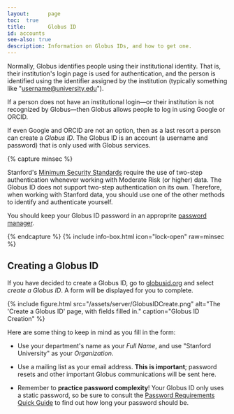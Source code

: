 ```yaml
---
layout:      page
toc:  true
title:       Globus ID
id: accounts
see-also: true
description: Information on Globus IDs, and how to get one.
---
```



Normally, Globus identifies people using their institutional identity.  That
is, their institution's login page is used for authentication, and the
person is identified using the identifier assigned by the institution
(typically something like "username@university.edu").

If a person does not have an institutional login—or their institution is not
recognized by Globus—then Globus allows people to log in using Google or ORCID.

If even Google and ORCID are not an option, then as a
last resort a person can create a _Globus ID_.  The Globus ID is an account (a
username and password) that is only used with Globus services.

{% capture minsec %}
<p>Stanford's <a href="http://minsec.stanford.edu"
title="Stanford Minimum Security Standards">Minimum Security Standards</a>
require the use of two-step authentication whenever working with Moderate Risk
(or higher) data.  The Globus ID does not support two-step authentication on
its own.  Therefore, when working with Stanford data, you should use one of the
other methods to identify and authenticate yourself.</p>
<p>You should keep your Globus ID password in an approprite
<a href="https://uit.stanford.edu/security/password-manager" title="Stanford University IT Password Manager">password manager</a>.</p>
{% endcapture %}
{% include info-box.html
   icon="lock-open"
   raw=minsec
%}

## Creating a Globus ID

If you have decided to create a Globus ID, go to
[globusid.org](https://www.globusid.org) and select _create a Globus ID_.  A
form will be displayed for you to complete.

{% include figure.html
   src="/assets/server/GlobusIDCreate.png"
   alt="The 'Create a Globus ID' page, with fields filled in."
   caption="Globus ID Creation"
%}

Here are some thing to keep in mind as you fill in the form:

* Use your department's name as your _Full Name_, and use "Stanford University"
  as your _Organization_.

* Use a mailing list as your email address.  **This is important**; password
  resets and other important Globus communications will be sent here.

 * Remember to **practice password complexity**!  Your Globus ID only uses a
   static password, so be sure to consult the [Password Requirements Quick
   Guide](https://uit.stanford.edu/service/accounts/passwords/quickguide) to
   find out how long your password should be.
